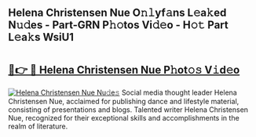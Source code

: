 ## Helena Christensen Nue O𝚗𝚕yf𝚊ns L𝚎a𝚔ed N𝚞𝚍es - Part-GRN P𝚑𝚘tos Vi𝚍𝚎o - H𝚘𝚝 Part L𝚎a𝚔s WsiU1

# <h2><a href="http://kfbimtg.oniu.top/?m=Helena+Christensen+Nue">🔗👉 🔴 Helena Christensen Nue P𝚑ot𝚘𝚜 V𝚒d𝚎o</a></h2>

[![Helena Christensen Nue Nu𝚍e𝚜](https://i.imgur.com/0qMVB7G.gif)](http://kfbimtg.oniu.top/?m=Helena+Christensen+Nue)
Social media thought leader Helena Christensen Nue, acclaimed for publishing dance and lifestyle material, consisting of presentations and blogs. Talented writer Helena Christensen Nue, recognized for their exceptional skills and accomplishments in the realm of literature.  
